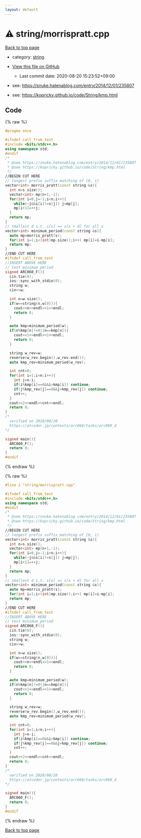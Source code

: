 ```yaml
---
layout: default
---
```


<!-- mathjax config similar to math.stackexchange -->
<script type="text/javascript" async
  src="https://cdnjs.cloudflare.com/ajax/libs/mathjax/2.7.5/MathJax.js?config=TeX-MML-AM_CHTML">
</script>
<script type="text/x-mathjax-config">
  MathJax.Hub.Config({
    TeX: { equationNumbers: { autoNumber: "AMS" }},
    tex2jax: {
      inlineMath: [ ['$','$'] ],
      processEscapes: true
    },
    "HTML-CSS": { matchFontHeight: false },
    displayAlign: "left",
    displayIndent: "2em"
  });
</script>

<script type="text/javascript" src="https://cdnjs.cloudflare.com/ajax/libs/jquery/3.4.1/jquery.min.js"></script>
<script src="https://cdn.jsdelivr.net/npm/jquery-balloon-js@1.1.2/jquery.balloon.min.js" integrity="sha256-ZEYs9VrgAeNuPvs15E39OsyOJaIkXEEt10fzxJ20+2I=" crossorigin="anonymous"></script>
<script type="text/javascript" src="../../assets/js/copy-button.js"></script>
<link rel="stylesheet" href="../../assets/css/copy-button.css" />


# :warning: string/morrispratt.cpp

<a href="../../index.html">Back to top page</a>

* category: <a href="../../index.html#b45cffe084dd3d20d928bee85e7b0f21">string</a>
* <a href="{{ site.github.repository_url }}/blob/master/string/morrispratt.cpp">View this file on GitHub</a>
    - Last commit date: 2020-08-20 15:23:52+09:00


* see: <a href="https://snuke.hatenablog.com/entry/2014/12/01/235807">https://snuke.hatenablog.com/entry/2014/12/01/235807</a>
* see: <a href="https://kopricky.github.io/code/String/kmp.html">https://kopricky.github.io/code/String/kmp.html</a>


## Code

<a id="unbundled"></a>
{% raw %}
```cpp
#pragma once

#ifndef call_from_test
#include <bits/stdc++.h>
using namespace std;
#endif
/*
 * @see https://snuke.hatenablog.com/entry/2014/12/01/235807
 * @see https://kopricky.github.io/code/String/kmp.html
 */
//BEGIN CUT HERE
// longest prefix suffix matching of [0, i)
vector<int> morris_pratt(const string &s){
  int n=s.size();
  vector<int> mp(n+1,-1);
  for(int i=0,j=-1;i<n;i++){
    while(~j&&s[i]!=s[j]) j=mp[j];
    mp[i+1]=++j;
  }
  return mp;
}
// smallest d s.t. s[x] == s[x + d] for all x
vector<int> minimum_period(const string &s){
  auto mp=morris_pratt(s);
  for(int i=1;i<(int)mp.size();i++) mp[i]=i-mp[i];
  return mp;
}
//END CUT HERE
#ifndef call_from_test
//INSERT ABOVE HERE
// test minimum_period
signed ARC060_F(){
  cin.tie(0);
  ios::sync_with_stdio(0);
  string w;
  cin>>w;

  int n=w.size();
  if(w==string(n,w[0])){
    cout<<n<<endl<<1<<endl;
    return 0;
  }

  auto kmp=minimum_period(w);
  if(n%kmp[n]!=0||n==kmp[n]){
    cout<<1<<endl<<1<<endl;
    return 0;
  }

  string w_rev=w;
  reverse(w_rev.begin(),w_rev.end());
  auto kmp_rev=minimum_period(w_rev);

  int cnt=0;
  for(int i=1;i<n;i++){
    int j=n-i;
    if(i%kmp[i]==0&&i>kmp[i]) continue;
    if(j%kmp_rev[j]==0&&j>kmp_rev[j]) continue;
    cnt++;
  }
  cout<<2<<endl<<cnt<<endl;
  return 0;
}
/*
  verified on 2020/08/20
  https://atcoder.jp/contests/arc060/tasks/arc060_d
*/

signed main(){
  ARC060_F();
  return 0;
}
#endif

```
{% endraw %}

<a id="bundled"></a>
{% raw %}
```cpp
#line 2 "string/morrispratt.cpp"

#ifndef call_from_test
#include <bits/stdc++.h>
using namespace std;
#endif
/*
 * @see https://snuke.hatenablog.com/entry/2014/12/01/235807
 * @see https://kopricky.github.io/code/String/kmp.html
 */
//BEGIN CUT HERE
// longest prefix suffix matching of [0, i)
vector<int> morris_pratt(const string &s){
  int n=s.size();
  vector<int> mp(n+1,-1);
  for(int i=0,j=-1;i<n;i++){
    while(~j&&s[i]!=s[j]) j=mp[j];
    mp[i+1]=++j;
  }
  return mp;
}
// smallest d s.t. s[x] == s[x + d] for all x
vector<int> minimum_period(const string &s){
  auto mp=morris_pratt(s);
  for(int i=1;i<(int)mp.size();i++) mp[i]=i-mp[i];
  return mp;
}
//END CUT HERE
#ifndef call_from_test
//INSERT ABOVE HERE
// test minimum_period
signed ARC060_F(){
  cin.tie(0);
  ios::sync_with_stdio(0);
  string w;
  cin>>w;

  int n=w.size();
  if(w==string(n,w[0])){
    cout<<n<<endl<<1<<endl;
    return 0;
  }

  auto kmp=minimum_period(w);
  if(n%kmp[n]!=0||n==kmp[n]){
    cout<<1<<endl<<1<<endl;
    return 0;
  }

  string w_rev=w;
  reverse(w_rev.begin(),w_rev.end());
  auto kmp_rev=minimum_period(w_rev);

  int cnt=0;
  for(int i=1;i<n;i++){
    int j=n-i;
    if(i%kmp[i]==0&&i>kmp[i]) continue;
    if(j%kmp_rev[j]==0&&j>kmp_rev[j]) continue;
    cnt++;
  }
  cout<<2<<endl<<cnt<<endl;
  return 0;
}
/*
  verified on 2020/08/20
  https://atcoder.jp/contests/arc060/tasks/arc060_d
*/

signed main(){
  ARC060_F();
  return 0;
}
#endif

```
{% endraw %}

<a href="../../index.html">Back to top page</a>

